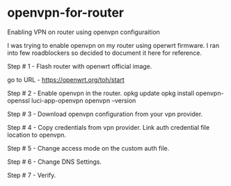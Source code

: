 # openvpn-for-router
Enabling VPN on router using openvpn configuraition

I was trying to enable openvpn on my router using operwrt firmware. I ran into few roadblockers so decided to document it here for reference.

Step # 1 - Flash router with openwrt official image.

go to URL - https://openwrt.org/toh/start


Step # 2 - Enable openvpn in the router.
opkg update
opkg install openvpn-openssl luci-app-openvpn
openvpn –version


Step # 3 - Download openvpn configuration from your vpn provider.

Step # 4 - Copy credentials from vpn provider. Link auth credential file location to openvpn.

Step # 5 - Change access mode on the custom auth file.

Step # 6 - Change DNS Settings.

Step # 7 - Verify.
